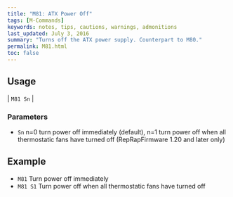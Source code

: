 ```yaml
---
title: "M81: ATX Power Off" 
tags: [M-Commands]
keywords: notes, tips, cautions, warnings, admonitions
last_updated: July 3, 2016
summary: "Turns off the ATX power supply. Counterpart to M80."
permalink: M81.html
toc: false
---
```



## Usage ##

| `M81 Sn` |

### Parameters ###
+ `Sn` n=0 turn power off immediately (default), n=1 turn power off when all thermostatic fans have turned off (RepRapFirmware 1.20 and later only)

## Example ##

+ `M81` Turn power off immediately
+ `M81 S1` Turn power off when all thermostatic fans have turned off


